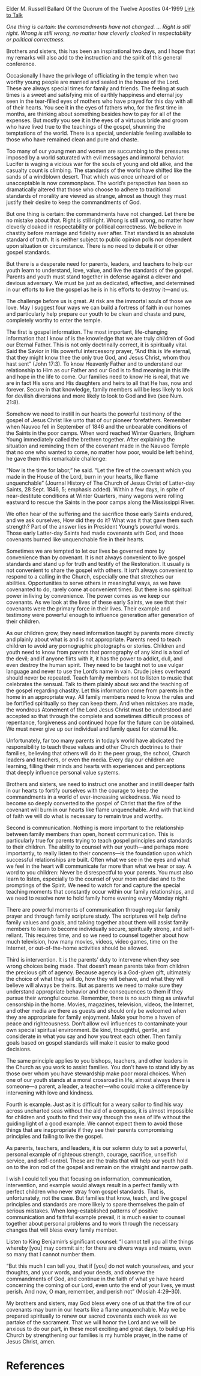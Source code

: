 Elder M. Russell Ballard
Of the Quorum of the Twelve Apostles
04-1999
[Link to Talk](https://www.churchofjesuschrist.org/study/general-conference/1999/04/like-a-flame-unquenchable?lang=eng)

_One thing is certain: the commandments have not changed. … Right is still right. Wrong is still wrong, no matter how cleverly cloaked in respectability or political correctness._

Brothers and sisters, this has been an inspirational two days, and I hope that my remarks will also add to the instruction and the spirit of this general conference.

Occasionally I have the privilege of officiating in the temple when two worthy young people are married and sealed in the house of the Lord. These are always special times for family and friends. The feeling at such times is a sweet and satisfying mix of earthly happiness and eternal joy seen in the tear-filled eyes of mothers who have prayed for this day with all of their hearts. You see it in the eyes of fathers who, for the first time in months, are thinking about something besides how to pay for all of the expenses. But mostly you see it in the eyes of a virtuous bride and groom who have lived true to the teachings of the gospel, shunning the temptations of the world. There is a special, undeniable feeling available to those who have remained clean and pure and chaste.

Too many of our young men and women are succumbing to the pressures imposed by a world saturated with evil messages and immoral behavior. Lucifer is waging a vicious war for the souls of young and old alike, and the casualty count is climbing. The standards of the world have shifted like the sands of a windblown desert. That which was once unheard of or unacceptable is now commonplace. The world’s perspective has been so dramatically altered that those who choose to adhere to traditional standards of morality are viewed as strange, almost as though they must justify their desire to keep the commandments of God.

But one thing is certain: the commandments have not changed. Let there be no mistake about that. Right is still right. Wrong is still wrong, no matter how cleverly cloaked in respectability or political correctness. We believe in chastity before marriage and fidelity ever after. That standard is an absolute standard of truth. It is neither subject to public opinion polls nor dependent upon situation or circumstance. There is no need to debate it or other gospel standards.

But there is a desperate need for parents, leaders, and teachers to help our youth learn to understand, love, value, and live the standards of the gospel. Parents and youth must stand together in defense against a clever and devious adversary. We must be just as dedicated, effective, and determined in our efforts to live the gospel as he is in his efforts to destroy it—and us.

The challenge before us is great. At risk are the immortal souls of those we love. May I suggest four ways we can build a fortress of faith in our homes and particularly help prepare our youth to be clean and chaste and pure, completely worthy to enter the temple.

The first is gospel information. The most important, life-changing information that I know of is the knowledge that we are truly children of God our Eternal Father. This is not only doctrinally correct, it is spiritually vital. Said the Savior in His powerful intercessory prayer, “And this is life eternal, that they might know thee the only true God, and Jesus Christ, whom thou hast sent” (John 17:3). To know Heavenly Father and to understand our relationship to Him as our Father and our God is to find meaning in this life and hope in the life to come. Our families need to know He is real, that we are in fact His sons and His daughters and heirs to all that He has, now and forever. Secure in that knowledge, family members will be less likely to look for devilish diversions and more likely to look to God and live (see Num. 21:8).

Somehow we need to instill in our hearts the powerful testimony of the gospel of Jesus Christ like unto that of our pioneer forefathers. Remember when Nauvoo fell in September of 1846 and the unbearable conditions of the Saints in the poor camps. When word reached Winter Quarters, Brigham Young immediately called the brethren together. After explaining the situation and reminding them of the covenant made in the Nauvoo Temple that no one who wanted to come, no matter how poor, would be left behind, he gave them this remarkable challenge:

“Now is the time for labor,” he said. “Let the fire of the covenant which you made in the House of the Lord, burn in your hearts, like flame unquenchable” (Journal History of The Church of Jesus Christ of Latter-day Saints, 28 Sept. 1846, 5; emphasis added). Within a few days, in spite of near-destitute conditions at Winter Quarters, many wagons were rolling eastward to rescue the Saints in the poor camps along the Mississippi River.

We often hear of the suffering and the sacrifice those early Saints endured, and we ask ourselves, How did they do it? What was it that gave them such strength? Part of the answer lies in President Young’s powerful words. Those early Latter-day Saints had made covenants with God, and those covenants burned like unquenchable fire in their hearts.

Sometimes we are tempted to let our lives be governed more by convenience than by covenant. It is not always convenient to live gospel standards and stand up for truth and testify of the Restoration. It usually is not convenient to share the gospel with others. It isn’t always convenient to respond to a calling in the Church, especially one that stretches our abilities. Opportunities to serve others in meaningful ways, as we have covenanted to do, rarely come at convenient times. But there is no spiritual power in living by convenience. The power comes as we keep our covenants. As we look at the lives of these early Saints, we see that their covenants were the primary force in their lives. Their example and testimony were powerful enough to influence generation after generation of their children.

As our children grow, they need information taught by parents more directly and plainly about what is and is not appropriate. Parents need to teach children to avoid any pornographic photographs or stories. Children and youth need to know from parents that pornography of any kind is a tool of the devil; and if anyone flirts with it, it has the power to addict, dull, and even destroy the human spirit. They need to be taught not to use vulgar language and never to use the Lord’s name in vain. Crude jokes overheard should never be repeated. Teach family members not to listen to music that celebrates the sensual. Talk to them plainly about sex and the teaching of the gospel regarding chastity. Let this information come from parents in the home in an appropriate way. All family members need to know the rules and be fortified spiritually so they can keep them. And when mistakes are made, the wondrous Atonement of the Lord Jesus Christ must be understood and accepted so that through the complete and sometimes difficult process of repentance, forgiveness and continued hope for the future can be obtained. We must never give up our individual and family quest for eternal life.

Unfortunately, far too many parents in today’s world have abdicated the responsibility to teach these values and other Church doctrines to their families, believing that others will do it: the peer group, the school, Church leaders and teachers, or even the media. Every day our children are learning, filling their minds and hearts with experiences and perceptions that deeply influence personal value systems.

Brothers and sisters, we need to instruct one another and instill deeper faith in our hearts to fortify ourselves with the courage to keep the commandments in a world of ever-increasing wickedness. We need to become so deeply converted to the gospel of Christ that the fire of the covenant will burn in our hearts like flame unquenchable. And with that kind of faith we will do what is necessary to remain true and worthy.

Second is communication. Nothing is more important to the relationship between family members than open, honest communication. This is particularly true for parents trying to teach gospel principles and standards to their children. The ability to counsel with our youth—and perhaps more importantly, to really listen to their concerns—is the foundation upon which successful relationships are built. Often what we see in the eyes and what we feel in the heart will communicate far more than what we hear or say. A word to you children: Never be disrespectful to your parents. You must also learn to listen, especially to the counsel of your mom and dad and to the promptings of the Spirit. We need to watch for and capture the special teaching moments that constantly occur within our family relationships, and we need to resolve now to hold family home evening every Monday night.

There are powerful moments of communication through regular family prayer and through family scripture study. The scriptures will help define family values and goals, and talking together about them will assist family members to learn to become individually secure, spiritually strong, and self-reliant. This requires time, and so we need to counsel together about how much television, how many movies, videos, video games, time on the Internet, or out-of-the-home activities should be allowed.

Third is intervention. It is the parents’ duty to intervene when they see wrong choices being made. That doesn’t mean parents take from children the precious gift of agency. Because agency is a God-given gift, ultimately the choice of what they will do, how they will behave, and what they will believe will always be theirs. But as parents we need to make sure they understand appropriate behavior and the consequences to them if they pursue their wrongful course. Remember, there is no such thing as unlawful censorship in the home. Movies, magazines, television, videos, the Internet, and other media are there as guests and should only be welcomed when they are appropriate for family enjoyment. Make your home a haven of peace and righteousness. Don’t allow evil influences to contaminate your own special spiritual environment. Be kind, thoughtful, gentle, and considerate in what you say and how you treat each other. Then family goals based on gospel standards will make it easier to make good decisions.

The same principle applies to you bishops, teachers, and other leaders in the Church as you work to assist families. You don’t have to stand idly by as those over whom you have stewardship make poor moral choices. When one of our youth stands at a moral crossroad in life, almost always there is someone—a parent, a leader, a teacher—who could make a difference by intervening with love and kindness.

Fourth is example. Just as it is difficult for a weary sailor to find his way across uncharted seas without the aid of a compass, it is almost impossible for children and youth to find their way through the seas of life without the guiding light of a good example. We cannot expect them to avoid those things that are inappropriate if they see their parents compromising principles and failing to live the gospel.

As parents, teachers, and leaders, it is our solemn duty to set a powerful, personal example of righteous strength, courage, sacrifice, unselfish service, and self-control. These are the traits that will help our youth hold on to the iron rod of the gospel and remain on the straight and narrow path.

I wish I could tell you that focusing on information, communication, intervention, and example would always result in a perfect family with perfect children who never stray from gospel standards. That is, unfortunately, not the case. But families that know, teach, and live gospel principles and standards are more likely to spare themselves the pain of serious mistakes. When long-established patterns of positive communication and faithful example prevail, it is much easier to counsel together about personal problems and to work through the necessary changes that will bless every family member.

Listen to King Benjamin’s significant counsel: “I cannot tell you all the things whereby [you] may commit sin; for there are divers ways and means, even so many that I cannot number them.

“But this much I can tell you, that if [you] do not watch yourselves, and your thoughts, and your words, and your deeds, and observe the commandments of God, and continue in the faith of what ye have heard concerning the coming of our Lord, even unto the end of your lives, ye must perish. And now, O man, remember, and perish not” (Mosiah 4:29–30).

My brothers and sisters, may God bless every one of us that the fire of our covenants may burn in our hearts like a flame unquenchable. May we be prepared spiritually to renew our sacred covenants each week as we partake of the sacrament. That we will honor the Lord and we will be anxious to do our part, in these most exciting and great days, to build up His Church by strengthening our families is my humble prayer, in the name of Jesus Christ, amen.

# References
